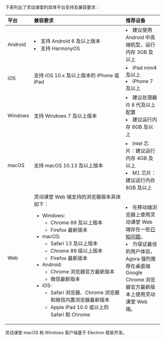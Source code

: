 下表列出了灵动课堂的具体平台支持及兼容要求：

| 平台    | <span style="white-space:nowrap;">兼容要求&emsp;&emsp;&emsp;&emsp;&emsp;&emsp;&emsp;&emsp;&emsp;&emsp;&emsp;&emsp;&emsp;</span>                                                                                                                                                                                                                                                                                                                                          | 推荐设备                                                                                                                                                                                                                                                     |
| :------ | :----------------------------------------------------------------------------------------------------------------------------------------------------------------------------------------------------------------------------------------------------------------------------------------------------------------------------------------------------------------------------------------------------------------------------------------------------------------------- | :----------------------------------------------------------------------------------------------------------------------------------------------------------------------------------------------------------------------------------------------------------- |
| Android | <li>支持 Android 6 及以上版本</li><li>支持 HarmonyOS</li>                                                                                                                                                                                                                                                                                                                                                                                                                | <li>建议使用 Android 中高端机型，运行内存 3GB 及以上</li>                                                                                                                                                                                                    |
| iOS     | 支持 iOS 10.x 及以上版本的 iPhone 或 iPad                                                                                                                                                                                                                                                                                                                                                                                                                                | <li>iPad mini4 及以上</li><li>iPhone 7 及以上</li>                                                                                                                                                                                                           |
| Windows | 支持 Windows 7 及以上版本                                                                                                                                                                                                                                                                                                                                                                                                                                                | <li>建议处理器 i5 8 代及以上配置</li><li>建议运行内存 8GB 及以上</li>                                                                                                                                                                                        |
| macOS   | 支持 macOS 10.13 及以上版本                                                                                                                                                                                                                                                                                                                                                                                                                                              | <li>Intel 芯片：建议运行内存 4GB 及以上</li><li>M1 芯片：建议运行内存 8GB 及以上</li>                                                                                                                                                                        |
| Web     | 灵动课堂 Web 端支持的浏览器版本具体如下：<ul><li>Windows: <ul><li>Chrome 89 及以上版本</li><li>Firefox 最新版本</li></ul><li>macOS: <ul><li>Safari 13 及以上版本</li><li>Chrome 89 级以上版本</li><li>Firefox 最新版本</li></ul></li><li>Android: <ul><li>Chrome 浏览器官方最新版本</li><li>微信最新版本</li></ul></li></div><li>iOS: <ul><li>Safari 浏览器、Chrome 浏览器和微信内置浏览器最新版本</li><li>Apple iPad 10.0 或以上的 Safari 和 Chrome</li></ul></li></ul> | <li>在移动端浏览器上使用灵动课堂 Web 端存在一些<a href="/cn/Video/web_sdk_known_issues?platform=Web#mobile" target="_blank">已知问题</a>。</li><li>为保证最佳的用户体验，Agora 强烈推荐在桌面端 Google Chrome 浏览器官方最新版本上使用灵动课堂 Web 端。</li> |

<div class="alert info">灵动课堂 macOS 和 Windows 客户端基于 Electron 框架开发。</div>
